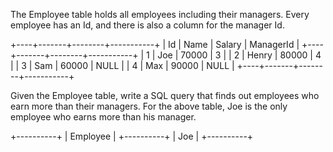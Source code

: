 The Employee table holds all employees including their managers. Every employee has an Id, and there is also a column for the manager Id.

+----+-------+--------+-----------+
| Id | Name  | Salary | ManagerId |
+----+-------+--------+-----------+
| 1  | Joe   | 70000  | 3         |
| 2  | Henry | 80000  | 4         |
| 3  | Sam   | 60000  | NULL      |
| 4  | Max   | 90000  | NULL      |
+----+-------+--------+-----------+

Given the Employee table, write a SQL query that finds out employees who earn more than their managers. For the above table, Joe is the only employee who earns more than his manager.

+----------+
| Employee |
+----------+
| Joe      |
+----------+
